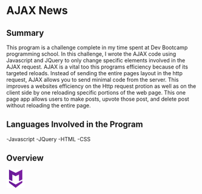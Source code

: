 # AJAX News

## Summary

This program is a challenge complete in my time spent at Dev Bootcamp programming school. In this challenge, I wrote the AJAX code using Javascript and JQuery to only change specific elements involved in the AJAX request. AJAX is a vital too this programs efficiency because of its targeted reloads. Instead of sending the entire pages layout in the http request, AJAX allows you to send minimal code from the server. This improves a websites efficiency on the Http request protion as well as on the client side by one reloading specific portions of the web page. This one page app allows users to make posts, upvote those post, and delete post without reloading the entire page.

## Languages Involved in the Program
-Javascript
-JQuery
-HTML
-CSS

## Overview
 ![alt text](https://github.com/adam-p/markdown-here/raw/master/src/common/images/icon48.png "Logo Title Text 1")


